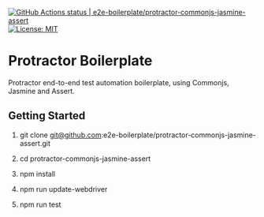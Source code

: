 [![GitHub Actions status | e2e-boilerplate/protractor-commonjs-jasmine-assert](https://github.com/e2e-boilerplate/protractor-commonjs-jasmine-assert/workflows/protractor-commonjs-jasmine-assert/badge.svg)](https://github.com/e2e-boilerplate/protractor-commonjs-jasmine-assert/actions?workflow=protractor-commonjs-jasmine-assert) [![License: MIT](https://img.shields.io/badge/License-MIT-yellow.svg)](https://opensource.org/licenses/MIT)

# Protractor Boilerplate

Protractor end-to-end test automation boilerplate, using Commonjs, Jasmine and Assert.

## Getting Started

1. git clone git@github.com:e2e-boilerplate/protractor-commonjs-jasmine-assert.git

2. cd protractor-commonjs-jasmine-assert

3. npm install

4. npm run update-webdriver

5. npm run test
